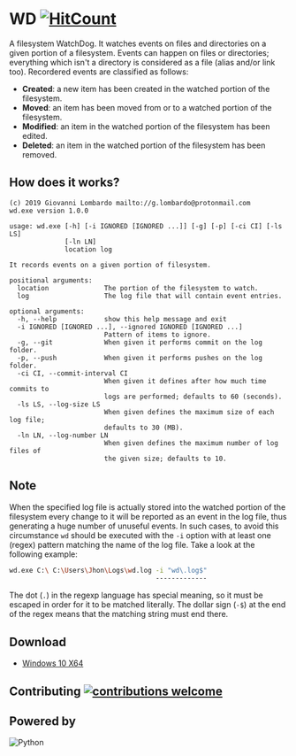 

# WD [![HitCount](http://hits.dwyl.io/GiovaLomba/wd.svg)](http://hits.dwyl.io/GiovaLomba/wd)
A filesystem WatchDog. It watches events on files and directories on a given portion of a filesystem. Events can happen on files or directories; everything which isn't a directory is considered as a file (alias and/or link too). Recordered events are classified as follows:

- __Created__: a new item has been created in the watched portion of the filesystem.
- __Moved__: an item has been moved from or to a watched portion of the filesystem.
- __Modified__: an item in the watched portion of the filesystem has been edited.
- __Deleted__: an item in the watched portion of the filesystem has been removed.

## How does it works?

```
(c) 2019 Giovanni Lombardo mailto://g.lombardo@protonmail.com
wd.exe version 1.0.0

usage: wd.exe [-h] [-i IGNORED [IGNORED ...]] [-g] [-p] [-ci CI] [-ls LS]
              [-ln LN]
              location log

It records events on a given portion of filesystem.

positional arguments:
  location              The portion of the filesystem to watch.
  log                   The log file that will contain event entries.

optional arguments:
  -h, --help            show this help message and exit
  -i IGNORED [IGNORED ...], --ignored IGNORED [IGNORED ...]
                        Pattern of items to ignore.
  -g, --git             When given it performs commit on the log folder.
  -p, --push            When given it performs pushes on the log folder.
  -ci CI, --commit-interval CI
                        When given it defines after how much time commits to
                        logs are performed; defaults to 60 (seconds).
  -ls LS, --log-size LS
                        When given defines the maximum size of each log file;
                        defaults to 30 (MB).
  -ln LN, --log-number LN
                        When given defines the maximum number of log files of
                        the given size; defaults to 10.
```
## Note
When the specified log file is actually stored into the watched portion of the filesystem every change to it will be reported as an event in the log file, thus generating a huge number of unuseful events. In such cases, to avoid this circumstance `wd` should be executed with the `-i` option with at least one (regex) pattern matching the name of the log file. Take a look at the following example:

```bash
wd.exe C:\ C:\Users\Jhon\Logs\wd.log -i "wd\.log$"
                                     -------------
```

The dot (`.`) in the regexp language has special meaning, so it must be escaped in order for it to be matched literally. The dollar sign (`-$`) at the end of the regex means that the matching string must end there.

## Download
* [Windows 10 X64](https://github.com/GiovaLomba/wd/raw/master/wd.exe)

## Contributing [![contributions welcome](https://img.shields.io/badge/contributions-welcome-brightgreen.svg?style=flat)](https://github.com/GiovaLomba/wd/issues)

## Powered by
![Python](https://www.python.org/static/img/python-logo.png "Python")

<!---
[Python](https://www.python.org/)

[Watchdog](https://github.com/gorakhargosh/watchdog)

[PyInstaller](https://www.pyinstaller.org/)
-->

